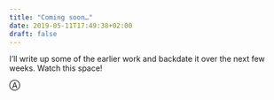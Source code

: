 ```yaml
---
title: "Coming soon…"
date: 2019-05-11T17:49:38+02:00
draft: false
---
```


I’ll write up some of the earlier work and backdate it over the next few weeks. Watch this space!

Ⓐ
